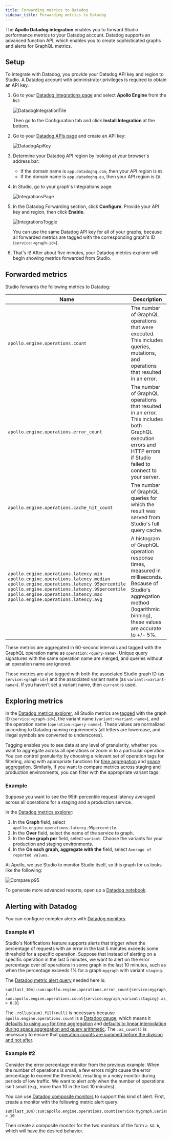 ```yaml
---
title: Forwarding metrics to Datadog
sidebar_title: Forwarding metrics to Datadog
---
```


The **Apollo Datadog integration** enables you to forward Studio performance metrics to your Datadog account. Datadog supports an advanced function API, which enables you to create sophisticated graphs and alerts for GraphQL metrics.

## Setup

To integrate with Datadog, you provide your Datadog API key and region to Studio. A Datadog account with administrator privileges is required to obtain an API key.

1. Go to your [Datadog Integrations page](https://app.datadoghq.com/account/settings) and select **Apollo Engine** from the list:

    ![DatadogIntegrationTile](./img/datadog/integration-tile.png)

    Then go to the Configuration tab and click **Install Integration** at the bottom.

2. Go to your [Datadog APIs page](https://app.datadoghq.com/account/settings#api) and create an API key:

    ![DatadogApiKey](./img/datadog/api-key.png)

3. Determine your Datadog API region by looking at your browser's address bar:

    * If the domain name is `app.datadoghq.com`, then your API region is `US`.
    * If the domain name is `app.datadoghq.eu`, then your API region is `EU`.

4. In Studio, go to your graph's Integrations page:

    ![IntegrationsPage](./img/datadog/settings-link.png)

5. In the Datadog Forwarding section, click **Configure**. Provide your API key and region, then click **Enable**.

    ![IntegrationsToggle](./img/datadog/settings-toggle.png)

    You can use the same Datadog API key for all of your graphs, because all forwarded metrics are tagged with the corresponding graph's ID (`service:<graph-id>`).

6. That's it! After about five minutes, your Datadog metrics explorer will begin showing metrics forwarded from Studio.

## Forwarded metrics

Studio forwards the following metrics to Datadog:

| Name | Description |
| ------- | --------- |
| `apollo.engine.operations.count` | The number of GraphQL operations that were executed. This includes queries, mutations, and operations that resulted in an error. |
| `apollo.engine.operations.error_count` | The number of GraphQL operations that resulted in an error. This includes both GraphQL execution errors and HTTP errors if Studio failed to connect to your server. |
| `apollo.engine.operations.cache_hit_count` | The number of GraphQL queries for which the result was served from Studio's full query cache. |
|`apollo.engine.operations.latency.min`<br/>`apollo.engine.operations.latency.median`<br/>`apollo.engine.operations.latency.95percentile`<br/>`apollo.engine.operations.latency.99percentile`<br/>`apollo.engine.operations.latency.max`<br/>`apollo.engine.operations.latency.avg`| A histogram of GraphQL operation response times, measured in milliseconds. Because of Studio's aggregation method (logarithmic binning), these values are accurate to +/- 5%. |


These metrics are aggregated in 60-second intervals and tagged with the GraphQL operation name as `operation:<query-name>`. Unique query signatures with the same operation name are merged, and queries without an operation name are ignored.

These metrics are also tagged with both the associated Studio graph ID (as `service:<graph-id>`) and the associated variant name (as `variant:<variant-name>`). If you haven't set a variant name, then `current` is used.

## Exploring metrics

In the [Datadog metrics explorer](http://app.datadoghq.com/metric/explorer?exp_metric=apollo.engine.operations.count&exp_group=service&exp_agg=sum&exp_row_type=metric), all Studio metrics are [tagged](https://www.datadoghq.com/blog/the-power-of-tagged-metrics/) with the graph ID (`service:<graph-id>`), the variant name (`variant:<variant-name>`), and the operation name (`operation:<query-name>`). These values are normalized according to Datadog naming requirements (all letters are lowercase, and illegal symbols are converted to underscores).

Tagging enables you to see data at any level of granularity, whether you want to aggregate across all operations or zoom in to a particular operation. You can control granularity by choosing a relevant set of operation tags for filtering, along with appropriate functions for [time aggregation](https://docs.datadoghq.com/metrics/introduction/#time-aggregation) and [space aggregation](https://docs.datadoghq.com/metrics/introduction/#space-aggregation). Similarly, if you want to compare metrics across staging and production environments, you can filter with the appropriate variant tags.

### Example

Suppose you want to see the 95th percentile request latency averaged across all operations for a staging and a production service.

In the [Datadog metrics explorer](https://app.datadoghq.com/metric/explorer):
1. In the **Graph** field, select `apollo.engine.operations.latency.95percentile`.
2. In the **Over** field, select the name of the service to graph.
3. In the **One graph per** field, select `variant`. Choose the variants for your production and staging environments.
4. In the **On each graph, aggregate with the** field, select `Average of reported values`.

At Apollo, we use Studio to monitor Studio itself, so this graph for us looks like the following:

![Compare p95](./img/datadog/datadog.png)

To generate more advanced reports, open up a [Datadog notebook](https://app.datadoghq.com/notebook).

## Alerting with Datadog

You can configure complex alerts with [Datadog monitors](https://docs.datadoghq.com/monitors/).

### Example #1

Studio's Notifications feature supports alerts that trigger when the percentage of requests with an error in the last 5 minutes exceeds some threshold for a specific operation. Suppose that instead of alerting on a specific operation in the last 5 minutes, we want to alert on the error percentage over _all_ operations in some graph in the last 10 minutes, such as when the percentage exceeds 1% for a graph `mygraph` with variant `staging`.

The [Datadog metric alert query](https://docs.datadoghq.com/api/v1/monitors/#query-types) needed here is:
```
sum(last_10m):sum:apollo.engine.operations.error_count{service:mygraph,variant:staging}.as_count().rollup(sum).fill(null) / sum:apollo.engine.operations.count{service:mygraph,variant:staging}.as_count().rollup(sum).fill(null) > 0.01
```
The `.rollup(sum).fill(null)` is necessary because `apollo.engine.operations.count` is a [Datadog gauge](https://docs.datadoghq.com/developers/metrics/types/?tab=gauge#metric-types), which means it [defaults to using `avg` for time aggregation](https://docs.datadoghq.com/dashboards/functions/rollup/#rollup-interval-enforced-vs-custom) and [defaults to linear interpolation during space aggregation and query arithmetic](https://docs.datadoghq.com/monitors/guide/monitor-arithmetic-and-sparse-metrics/). The `.as_count()` is necessary to ensure that [operation counts are summed before the division and not after](https://docs.datadoghq.com/monitors/guide/as-count-in-monitor-evaluations/).

### Example #2

Consider the error percentage monitor from the previous example. When the number of operations is small, a few errors might cause the error percentage to exceed the threshold, resulting in a noisy monitor during periods of low traffic. We want to alert _only_ when the number of operations isn't small (e.g., more than 10 in the last 10 minutes).

You can use [Datadog composite monitors](https://docs.datadoghq.com/monitors/monitor_types/composite/) to support this kind of alert. First, create a monitor with the following metric alert query:

```
sum(last_10m):sum:apollo.engine.operations.count{service:mygraph,variant:staging}.rollup(sum).fill(null) > 10
```
Then create a composite monitor for the two monitors of the form `a && b`, which will have the desired behavior.
